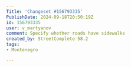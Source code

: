 ```yaml
---
Title: 'Changeset #156793335'
PublishDate: 2024-09-18T20:50:19Z
id: 156793335
user: v_martyanov
comment: Specify whether roads have sidewalks
created_by: StreetComplete 58.2
tags:
- Montenegro

---
```

